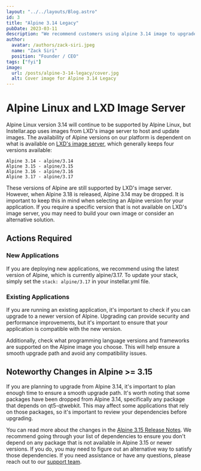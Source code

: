 ```yaml
---
layout: "../../layouts/Blog.astro"
id: 3
title: "Alpine 3.14 Legacy"
pubDate: 2023-03-11
description: "We recommend customers using alpine 3.14 image to upgrade to a newer version alpine 3.15 or higher."
author:
  avatar: /authors/zack-siri.jpeg
  name: "Zack Siri"
  position: "Founder / CEO"
tags: ["fyi"]
image:
  url: /posts/alpine-3-14-legacy/cover.jpg
  alt: Cover image for Alpine 3.14 Legacy
---
```


# Alpine Linux and LXD Image Server

Alpine Linux version 3.14 will continue to be supported by Alpine Linux, but Instellar.app uses images from LXD's image server to host and update images. The availability of Alpine versions on our platform is dependent on what is available on [LXD's image server](https://uk.lxd.images.canonical.com/), which generally keeps four versions available:

    Alpine 3.14 - alpine/3.14
    Alpine 3.15 - alpine/3.15
    Alpine 3.16 - alpine/3.16
    Alpine 3.17 - alpine/3.17

These versions of Alpine are still supported by LXD's image server. However, when Alpine 3.18 is released, Alpine 3.14 may be dropped. It is important to keep this in mind when selecting an Alpine version for your application. If you require a specific version that is not available on LXD's image server, you may need to build your own image or consider an alternative solution.

## Actions Required

### New Applications

If you are deploying new applications, we recommend using the latest version of Alpine, which is currently alpine/3.17. To update your stack, simply set the `stack: alpine/3.17` in your instellar.yml file.

### Existing Applications

If you are running an existing application, it's important to check if you can upgrade to a newer version of Alpine. Upgrading can provide security and performance improvements, but it's important to ensure that your application is compatible with the new version.

Additionally, check what programming language versions and frameworks are supported on the Alpine image you choose. This will help ensure a smooth upgrade path and avoid any compatibility issues.

## Noteworthy Changes in Alpine >= 3.15

If you are planning to upgrade from Alpine 3.14, it's important to plan enough time to ensure a smooth upgrade path. It's worth noting that some packages have been dropped from Alpine 3.14, specifically any package that depends on qt5-qtwebkit. This may affect some applications that rely on those packages, so it's important to review your dependencies before upgrading.

You can read more about the changes in the [Alpine 3.15 Release Notes](https://alpinelinux.org/posts/Alpine-3.15.0-released.html). We recommend going through your list of dependencies to ensure you don't depend on any package that is not available in Alpine 3.15 or newer versions. If you do, you may need to figure out an alternative way to satisfy those dependencies. If you need assistance or have any questions, please reach out to our [support team](support@instellar.app).